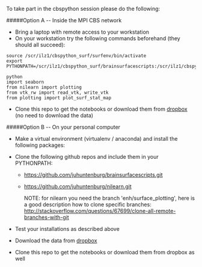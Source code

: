 To take part in the cbspython session please do the following:

#####Option A -- Inside the MPI CBS network
* Bring a laptop with remote access to your workstation
* On your workstation try the following commands beforehand (they should all succeed):

```
source /scr/ilz1/cbspython_surf/surfenv/bin/activate
export PYTHONPATH=/scr/ilz1/cbspython_surf/brainsurfacescripts:/scr/ilz1/cbspython_surf/nilearn
```
```
python
import seaborn
from nilearn import plotting
from vtk_rw import read_vtk, write_vtk
from plotting import plot_surf_stat_map
```

* Clone this repo to get the notebooks or download them from [dropbox](https://www.dropbox.com/sh/kzz8k70ih8s1ha3/AADTzWJzrubA3n4kwpt4oqbIa?dl=0) (no need to download the data)
  
  
  
  
#####Option B -- On your personal computer
* Make a virtual environment (virtualenv / anaconda) and install the following packages:



* Clone the following github repos and include them in your PYTHONPATH:
  * https://github.com/juhuntenburg/brainsurfacescripts.git
  * https://github.com/juhuntenburg/nilearn.git 
  
    NOTE: for nilearn you need the branch 'enh/surface_plotting', here is a good description how to clone specific branches: http://stackoverflow.com/questions/67699/clone-all-remote-branches-with-git
* Test your installations as described above
* Download the data from [dropbox](https://www.dropbox.com/sh/kzz8k70ih8s1ha3/AADTzWJzrubA3n4kwpt4oqbIa?dl=0)
* Clone this repo to get the notebooks or download them from dropbox as well
  






